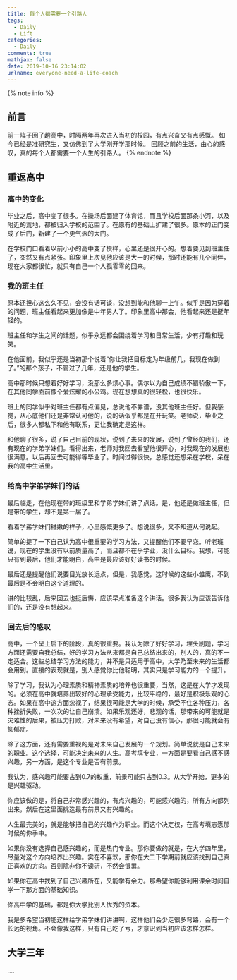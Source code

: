 ```yaml
---
title: 每个人都需要一个引路人
tags:
  - Daily
  - Lift
categories:
  - Daily
comments: true
mathjax: false
date: 2019-10-16 23:14:02
urlname: everyone-need-a-life-coach
---
```


<meta name="referrer" content="no-referrer" />

{% note info %}
## 前言

前一阵子回了趟高中，时隔两年再次进入当初的校园，有点兴奋又有点感慨。
如今已经是准研究生，又仿佛到了大学刚开学那时候。
回顾之前的生活，由心的感叹，真的每个人都需要一个人生的引路人。
{% endnote %}
<!--more-->

## 重返高中

### 高中的变化
毕业之后，高中变了很多。在操场后面建了体育馆，而且学校后面那条小河，以及附近的荒地，都被归入学校的范围了。在原有的基础上扩建了很多。原本的正门变成了后门，新建了一个更气派的大门。

在学校门口看着以前小小的高中变了模样，心里还是很开心的。想着要见到班主任了，突然又有点紧张。印象里上次见他应该是大一的时候，那时还能有几个同伴，现在大家都很忙，就只有自己一个人孤零零的回来。

### 我的班主任
原本还担心这么久不见，会没有话可谈，没想到能和他聊一上午。似乎是因为穿着的问题，班主任看起来更加像是中年男人了。印象里高中那会，他看起来还是挺年轻的。

班主任和学生之间的话题，似乎永远都会围绕着学习和日常生活，少有打趣和玩笑。

在他面前，我似乎还是当初那个说着“你让我把目标定为年级前几，我现在做到了。”的那个孩子，不管过了几年，还是他的学生。

高中那时候只想着好好学习，没那么多烦心事。偶尔以为自己成绩不错骄傲一下，在其他同学面前像个爱炫耀的小公鸡。现在想想真的很轻松，也很快乐。

班上的同学似乎对班主任都有点偏见，总说他不靠谱，没其他班主任好。但我感觉，从心底他们还是非常认可他的，说的话似乎都是在开玩笑。老师说，毕业之后，很多人都私下和他有联系，更让我确定是这样。

和他聊了很多，说了自己目前的现状，说到了未来的发展，说到了曾经的我们，还有现在的学弟学妹们。看得出来，老师对我回去看望他很开心，对我现在的发展也很满意。以后再回去可能得等毕业了。时间过得很快，总感觉还想呆在学校，呆在我的高中生活里。

### 给高中学弟学妹们的话
最后临走，在他现在带的班级里和学弟学妹们讲了点话。是，他还是做班主任，但是带的学生，却不是第一届了。

看着学弟学妹们稚嫩的样子，心里感慨更多了。想说很多，又不知道从何说起。

简单的提了一下自己认为高中很重要的学习方法，又提醒他们不要早恋。听老班说，现在的学生没有以前质量高了，而且都不在乎学业，没什么目标。我想，可能只有到最后，他们才能明白，高中是最应该好好读书的时候。

最后还是提醒他们说要目光放长远点，但是，我感觉，这时候的这些小雏鹰，不到最后是不会明白这个道理的。

讲的比较乱，后来回去也挺后悔，应该早点准备这个讲话。很多我认为应该告诉他们的，还是没有想起来。

### 回去后的感叹
高中，一个呈上启下的阶段，真的很重要。我认为除了好好学习，埋头刷题，学习方面还需要自我总结，好的学习方法从来都是自己总结出来的，别人的，真的不一定适合。这些总结学习方法的能力，并不是只适用于高中，大学乃至未来的生活都会用到。直接的表现就是，别人感觉你比他聪明，其实只是学习能力的一个提升。

除了学习，我认为心理素质和精神素质的培养也很重要，当然，这是在大学才发现的。必须在高中就培养出较好的心理承受能力，比较平稳的，最好是积极乐观的心态。如果在高中这方面忽视了，结果很可能是大学的时候，承受不住各种压力，各种挫折失败，一次次的让自己崩溃。如果乐观还好，悲观的话，那带来的可能就是灾难性的后果，被压力打败，对未来没有希望，对自己没有信心，那很可能就会有抑郁症。

除了这方面，还有需要重视的是对未来自己发展的一个规划。简单说就是自己未来的职业。这个选择，可能决定未来的人生。高考填专业，一方面是要看自己感不感兴趣，另一方面，是这个专业是否有前景。

我认为，感兴趣可能要占到0.7的权重，前景可能只占到0.3。从大学开始，更多的是兴趣驱动。

你应该做的是，将自己非常感兴趣的，有点兴趣的，可能感兴趣的，所有方向都列出来，然后在这里面挑选最有前景又有兴趣的。

人生最完美的，就是能够把自己的兴趣作为职业。而这个决定权，在高考填志愿那时候的你手中。

如果你没有选择自己感兴趣的，而是热门专业。那你要做的就是，在大学四年里，尽量对这个方向培养出兴趣。实在不喜欢，那你在大二下学期前就应该找到自己真正喜欢的方向。否则除非你不读研，不然会很累。

如果你在高中找到了自己兴趣所在，又能学有余力。那希望你能够利用课余时间自学一下那方面的基础知识。

你高中学的基础，都是你大学比别人优秀的资本。

我是多希望当初能这样给学弟学妹们讲讲啊，这样他们会少走很多弯路，会有一个长远的视角。不会像我这样，只有自己吃了亏，才意识到当初应该怎样怎样。

## 大学三年
....
